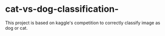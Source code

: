 # cat-vs-dog-classification-
This project is based on kaggle's competition to correctly classify image as dog or cat.

